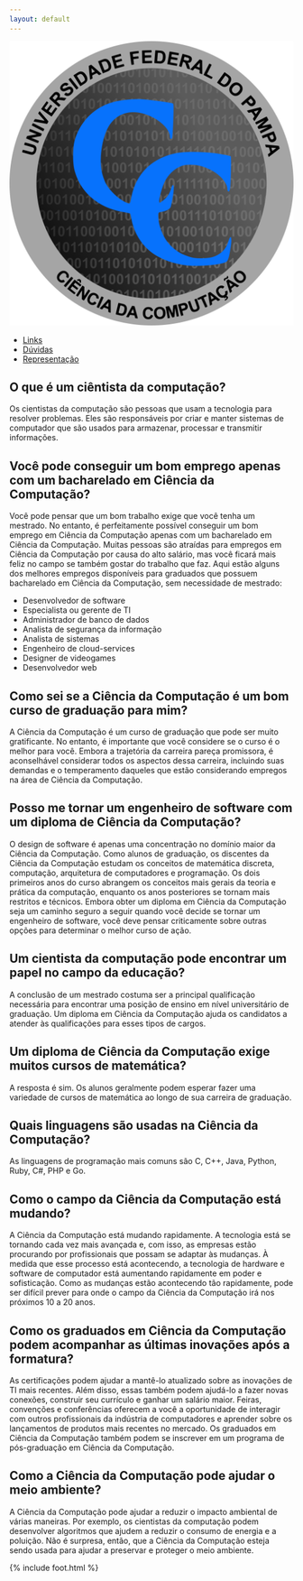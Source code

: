 ```yaml
---
layout: default
---
```


<section class="hero is-light is-medium">
  <div class="hero-body">
    <div class="container has-text-centered">
      <img id="logo" src="/assets/img/logo.png" alt="Page logo">
    </div>
  </div>

  <div class="hero-foot">
    <nav class="tabs is-boxed is-fullwidth">
      <div class="container">
        <ul>
          <li>
            <a href="/">Links</a>
          </li>
          <li class="is-active">
            <a href="/faq">Dúvidas</a>
          </li>
          <li>
            <a href="/votes">Representação</a>
          </li>
        </ul>
      </div>
    </nav>
  </div>
</section>

<div id="page" class="container content mt-6 mb-6">
<div markdown="1">

## O que é um ciêntista da computação?
Os cientistas da computação são pessoas que usam a tecnologia para resolver problemas. Eles são responsáveis por criar e manter sistemas de computador que são usados ​​para armazenar, processar e transmitir informações.

## Você pode conseguir um bom emprego apenas com um bacharelado em Ciência da Computação?
Você pode pensar que um bom trabalho exige que você tenha um mestrado. No entanto, é perfeitamente possível conseguir um bom emprego em Ciência da Computação apenas com um bacharelado em Ciência da Computação. Muitas pessoas são atraídas para empregos em Ciência da Computação por causa do alto salário, mas você ficará mais feliz no campo se também gostar do trabalho que faz. Aqui estão alguns dos melhores empregos disponíveis para graduados que possuem bacharelado em Ciência da Computação, sem necessidade de mestrado:
- Desenvolvedor de software
- Especialista ou gerente de TI
- Administrador de banco de dados
- Analista de segurança da informação
- Analista de sistemas
- Engenheiro de cloud-services
- Designer de videogames
- Desenvolvedor web

## Como sei se a Ciência da Computação é um bom curso de graduação para mim?
A Ciência da Computação é um curso de graduação que pode ser muito gratificante. No entanto, é importante que você considere se o curso é o melhor para você. Embora a trajetória da carreira pareça promissora, é aconselhável considerar todos os aspectos dessa carreira, incluindo suas demandas e o temperamento daqueles que estão considerando empregos na área de Ciência da Computação.

## Posso me tornar um engenheiro de software com um diploma de Ciência da Computação?
O design de software é apenas uma concentração no domínio maior da Ciência da Computação. Como alunos de graduação, os discentes da Ciência da Computação estudam os conceitos de matemática discreta, computação, arquitetura de computadores e programação. Os dois primeiros anos do curso abrangem os conceitos mais gerais da teoria e prática da computação, enquanto os anos posteriores se tornam mais restritos e técnicos. Embora obter um diploma em Ciência da Computação seja um caminho seguro a seguir quando você decide se tornar um engenheiro de software, você deve pensar criticamente sobre outras opções para determinar o melhor curso de ação.

## Um cientista da computação pode encontrar um papel no campo da educação?
A conclusão de um mestrado costuma ser a principal qualificação necessária para encontrar uma posição de ensino em nível universitário de graduação. Um diploma em Ciência da Computação ajuda os candidatos a atender às qualificações para esses tipos de cargos.

## Um diploma de Ciência da Computação exige muitos cursos de matemática?
A resposta é sim. Os alunos geralmente podem esperar fazer uma variedade de cursos de matemática ao longo de sua carreira de graduação.

## Quais linguagens são usadas na Ciência da Computação?
As linguagens de programação mais comuns são C, C++, Java, Python, Ruby, C#, PHP e Go.

## Como o campo da Ciência da Computação está mudando?
A Ciência da Computação está mudando rapidamente. A tecnologia está se tornando cada vez mais avançada e, com isso, as empresas estão procurando por profissionais que possam se adaptar às mudanças. À medida que esse processo está acontecendo, a tecnologia de hardware e software de computador está aumentando rapidamente em poder e sofisticação. Como as mudanças estão acontecendo tão rapidamente, pode ser difícil prever para onde o campo da Ciência da Computação irá nos próximos 10 a 20 anos.

## Como os graduados em Ciência da Computação podem acompanhar as últimas inovações após a formatura?
As certificações podem ajudar a mantê-lo atualizado sobre as inovações de TI mais recentes. Além disso, essas também podem ajudá-lo a fazer novas conexões, construir seu currículo e ganhar um salário maior. Feiras, convenções e conferências oferecem a você a oportunidade de interagir com outros profissionais da indústria de computadores e aprender sobre os lançamentos de produtos mais recentes no mercado. Os graduados em Ciência da Computação também podem se inscrever em um programa de pós-graduação em Ciência da Computação.

## Como a Ciência da Computação pode ajudar o meio ambiente?
A Ciência da Computação pode ajudar a reduzir o impacto ambiental de várias maneiras. Por exemplo, os cientistas da computação podem desenvolver algoritmos que ajudem a reduzir o consumo de energia e a poluição. Não é surpresa, então, que a Ciência da Computação esteja sendo usada para ajudar a preservar e proteger o meio ambiente.

</div>
</div>

{% include foot.html %}
